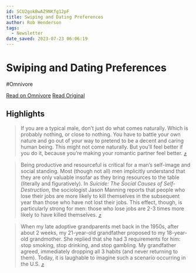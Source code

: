 ```yaml
---
id: SCU2gokBwAZ9NKfg12pF
title: Swiping and Dating Preferences
author: Rob Henderson
tags:
  - Newsletter
date_saved: 2023-07-23 06:06:19
---
```


# Swiping and Dating Preferences
#Omnivore

[Read on Omnivore](https://omnivore.app/me/swiping-and-dating-preferences-1898236d5dd)
[Read Original](https://www.robkhenderson.com/p/swiping-and-dating-preferences)

## Highlights

> If you are a typical male, don’t just do what comes naturally. Which is probably nothing, or close to nothing. You have to battle your own nature and go out of your way to pretend to be a decent and caring human being. This might not come naturally. But you’ll feel better if you do it, because you’re making your romantic partner feel better. [⤴️](https://omnivore.app/me/swiping-and-dating-preferences-1898236d5dd#5207f697-bd35-46b8-a26a-6b1495ad9bc9) 

> Being productive and resourceful is critical for a man’s self-image and social standing. Most (though not all) men implicitly understand that they are only valuable insofar as they bring resources to the table (literally and figuratively). In _Suicide: The Social Causes of Self-Destruction_, the sociologist Jason Manning reports that people who lose their jobs are more likely to kill themselves in the subsequent year than those who have not lost their jobs. This effect, though, is particularly strong for men: those who lose jobs are 2-3 times more likely to have killed themselves. [⤴️](https://omnivore.app/me/swiping-and-dating-preferences-1898236d5dd#0327c64e-dfa2-4c5a-b2b4-eae2686f1cf8) 

> When my late adoptive grandparents met back in the 1950s, after about 2 weeks, my 21-year-old grandfather proposed to my 18-year-old grandmother. She replied that she had 3 requirements for him: stop smoking, stop drinking, and stop gambling. My grandfather agreed, immediately dropping all 3 habits (and never returning to them). Today, it is laughable to imagine such a scenario occurring in the U.S. [⤴️](https://omnivore.app/me/swiping-and-dating-preferences-1898236d5dd#9c2fd6dd-ead0-42ad-ad01-0265967d1efc) 

